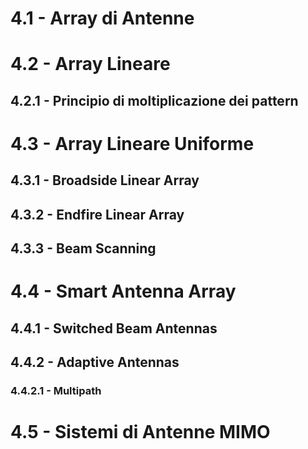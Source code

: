 
# 4.1 - Array di Antenne

# 4.2 - Array Lineare

## 4.2.1 - Principio di moltiplicazione dei pattern

# 4.3 - Array Lineare Uniforme

## 4.3.1 - Broadside Linear Array

## 4.3.2 - Endfire Linear Array

## 4.3.3 - Beam Scanning

# 4.4 - Smart Antenna Array

## 4.4.1 - Switched Beam Antennas

## 4.4.2 - Adaptive Antennas

### 4.4.2.1 - Multipath

# 4.5 - Sistemi di Antenne MIMO
